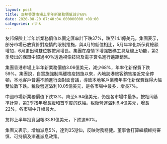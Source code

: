 ```yaml
---
layout: post
title: 友邦香港市場上半年新業務價值減少68%
date: 2020-08-20 07:40:04.000000000 +08:00
categories: rthk
---
```


友邦保險上半年新業務價值以固定匯率計下跌37%，跌至14.1億美元。集團表示，部分市場已放寬針對疫情的限制措施，與4月的低位相比，5月年率化新保費總額增加，6月更出現雙位數按月增長。集團在疫情下增強數碼工具及線上功能，第2季發出的保單中超過40%透過視像技術及電子簽名進行遙距銷售。

集團香港市場上半年新業務價值3.06億美元，減少68%，年率化新保費下跌59%。集團說，自實施強制隔離檢疫措施以來，內地訪港旅客銷售接近完全停頓，本地客戶普遍不願進行面對面會議，導致本地客戶業務年率化新保費錄得大幅雙位數下跌。稅後營運溢利10.05億美元，是各市場中最多，增長7%。

中國市場新業務價值下跌13%，降至5.94億美元，仍是各市場中最多。按相同基準計算，第2季按年增長緩和首季度的跌幅。稅後營運溢利6.4億美元，增長22%，各市場中升幅最大。

友邦上半年投資回報33.81億美元，下跌逾60%。

集團又表示，增加派息5%，達到35港仙，反映財務穩健。董事會打算繼續維持審慎、可持續及漸進派息政策。
